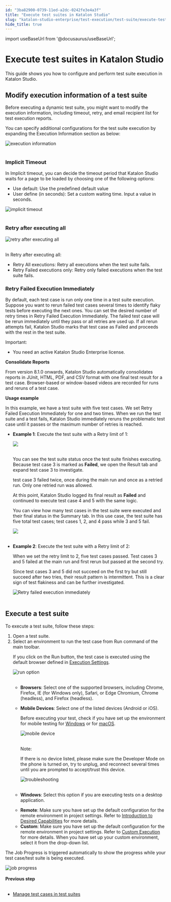 ```yaml
---
id: "3ba82900-0739-11ed-a2dc-0242fe3e4a3f"
title: "Execute test suites in Katalon Studio"
slug: "katalon-studio-enterprise/test-execution/test-suite/execute-test-suites-in-katalon-studio"
hide_title: true
---
```

import useBaseUrl from '@docusaurus/useBaseUrl';


# <a id="concept-5022" class="anchor_top_offset"/><a id="ariaid-title1" class="anchor_top_offset"/>Execute test suites in <span xmlns="http://www.w3.org/1999/xhtml" className="ph">Katalon Studio</span> 

<p xmlns="http://www.w3.org/1999/xhtml" className="p">This guide shows you how to configure  and perform test suite execution in <span className="ph">Katalon Studio</span>.</p> 

## <a id="id_2" class="anchor_top_offset"/>Modify execution information of a test suite

<p xmlns="http://www.w3.org/1999/xhtml" className="shortdesc">Before executing a dynamic test suite, you might want to modify the execution information, including timeout, retry, and email recipient list for test execution reports.</p> 
<p xmlns="http://www.w3.org/1999/xhtml" className="p">You can specify additional configurations for the test suite execution by expanding the <span className="ph uicontrol">Execution Information</span> section as below:</p> 
<p xmlns="http://www.w3.org/1999/xhtml" className="p"><img className="image" src={useBaseUrl("https://github.com/katalon-studio/docs-images/raw/master/katalon-studio/docs/create-test-suite/execution-information.png")} width={500} alt="execution information" /><br /><br /></p> 

### Implicit Timeout

<p xmlns="http://www.w3.org/1999/xhtml" className="p">In <span className="ph uicontrol">Implicit timeout</span>, you can decide the timeout period that Katalon Studio waits for a page to be loaded by choosing one of the following options:</p> 
<ul xmlns="http://www.w3.org/1999/xhtml" className="ul"><li className="li"> <span className="ph uicontrol">Use default</span>: Use the predefined default value</li><li className="li"> <span className="ph uicontrol">User define (in seconds)</span>: Set a custom waiting time. Input a value in seconds.</li></ul> 
<p xmlns="http://www.w3.org/1999/xhtml" className="p"><img className="image" src={useBaseUrl("https://github.com/katalon-studio/docs-images/raw/master/katalon-studio/docs/create-test-suite/implicit-timeout.png")} width={500} alt="implicit timeout" /><br /><br /></p> 

### Retry after executing all

<p xmlns="http://www.w3.org/1999/xhtml" className="p"><img className="image" src={useBaseUrl("https://github.com/katalon-studio/docs-images/raw/master/katalon-studio/docs/create-test-suite/retry.png")} width={500} alt="retry after executing all" /><br /><br /></p> 
<p xmlns="http://www.w3.org/1999/xhtml" className="p">In <span className="ph uicontrol">Retry after executing all</span>:</p> 
<ul xmlns="http://www.w3.org/1999/xhtml" className="ul"><li className="li"> <span className="ph uicontrol">Retry All executions</span>: Retry all executions when the test suite fails.</li><li className="li"> <span className="ph uicontrol">Retry Failed executions only</span>: Retry only failed executions when the test suite fails.</li></ul> 

### Retry Failed Execution Immediately

<p xmlns="http://www.w3.org/1999/xhtml" className="p">By default, each test case is run only one time in a test suite execution. Suppose you want to rerun failed test cases several times to identify flaky tests before executing the next ones. You can set the desired number of retry times in <span className="ph uicontrol">Retry Failed Execution Immediately</span>. The failed test case will be rerun immediately until they pass or all retries are used up. If all rerun attempts fail, Katalon Studio marks that test case as <span className="ph uicontrol">Failed</span> and proceeds with the rest in the test suite.</p> 
<div xmlns="http://www.w3.org/1999/xhtml" className="note important note_important"><span className="note__title">Important:</span> <ul className="ul"><li className="li"><p className="p">You need an active Katalon Studio Enterprise license.</p></li></ul></div>
<p xmlns="http://www.w3.org/1999/xhtml" className="p"><strong className="ph b">Consolidate Reports</strong></p> 
<p xmlns="http://www.w3.org/1999/xhtml" className="p">From version 8.1.0 onwards, Katalon Studio automatically consolidates reports in JUnit, HTML, PDF, and CSV format with one final test result for a test case. Browser-based or window-based videos are recorded for runs and reruns of a test case.</p> 
<p xmlns="http://www.w3.org/1999/xhtml" className="p"><strong className="ph b">Usage example</strong></p> 
<p xmlns="http://www.w3.org/1999/xhtml" className="p">In this example, we have a test suite with five test cases. We set <span className="ph uicontrol">Retry Failed Execution Immediately</span> for one and two times. When we run the test suite and a test fails, Katalon Studio immediately reruns the problematic test case until it passes or the maximum number of retries is reached.</p> 
<ul xmlns="http://www.w3.org/1999/xhtml" className="ul"><li className="li"><p className="p"> <strong className="ph b">Example 1</strong>: Execute the test suite with a Retry limit of 1:</p><p className="p"><img className="image" src={useBaseUrl("https://github.com/katalon-studio/docs-images/raw/master/katalon-studio/docs/create-test-suite/ts-with-5-tc-and-retry-fail-1.png")} width={600} /><br /><br /></p><p className="p">You can see the test suite status once the test suite finishes executing. Because test case 3 is marked as <strong className="ph b">Failed</strong>, we open the <span className="ph uicontrol">Result</span> tab and expand test case 3 to investigate.</p><p className="p">test case 3 failed twice, once during the main run and once as a retried run. Only one retried run was allowed.</p><p className="p">At this point, <span className="ph">Katalon Studio</span> logged its final result as <strong className="ph b">Failed</strong> and continued to execute test case 4 and 5 with the same logic.</p><p className="p">You can view how many test cases in the test suite were executed and their final status in the <span className="ph uicontrol">Summary</span> tab. In this use case, the test suite has five total test cases; test cases 1, 2, and 4 pass while 3 and 5 fail.</p><p className="p"><img className="image" src={useBaseUrl("https://github.com/katalon-studio/docs-images/raw/master/katalon-studio/docs/create-test-suite/retry-usage-example-result.png")} width={600} /><br /><br /></p></li><li className="li"><p className="p"> <strong className="ph b">Example 2</strong>: Execute the test suite with a Retry limit of 2:</p><p className="p">When we set the retry limit to 2, five test cases passed. Test cases 3 and 5 failed at the main run and first rerun but passed at the second try.</p><p className="p">Since test cases 3 and 5 did not succeed on the first try but still succeed after two tries, their result pattern is intermittent. This is a clear sign of test flakiness and can be further investigated.</p><p className="p"><img className="image" src={useBaseUrl("https://github.com/katalon-studio/docs-images/raw/master/katalon-studio/docs/create-test-suite/retry-2-times-result.png")} width={600} alt="Retry failed execution immediately" /><br /><br /></p></li></ul> 

## <a id="task-1705" class="anchor_top_offset"/>Execute a test suite

<section xmlns="http://www.w3.org/1999/xhtml" className="section context">To execute a test suite, follow these steps:</section> 
<ol xmlns="http://www.w3.org/1999/xhtml" className="ol steps"><li className="li step stepexpand"><span className="ph cmd">Open a test suite.</span></li><li className="li step stepexpand"><span className="ph cmd">Select an environment to run the test case from <span className="ph uicontrol">Run</span> command of the main toolbar.</span><div className="itemgroup info"><p className="p">If you click on the <span className="ph uicontrol">Run</span> button, the test case is executed using the default browser defined in <a className="xref j-external-link" href="http:///display/KD/Execution+Settings" target="_blank">Execution Settings</a>.</p></div><div className="itemgroup stepxmp">       <p className="p"><img className="image" src={useBaseUrl("https://github.com/katalon-studio/docs-images/raw/master/katalon-studio/docs/create-test-suite/run-option.png")} width={300} alt="run option" /><br /><br /></p>       <ul className="ul"><li className="li"><strong className="ph b">Browsers</strong>: Select one of the supported browsers, including Chrome, Firefox, IE (for Windows only), Safari, or Edge Chromium, Chrome (headless), and Firefox (headless).</li><li className="li">           <p className="p"><strong className="ph b">Mobile Devices</strong>: Select one of the listed devices (Android or iOS).</p>           <p className="p">Before executing your test, check if you have set up the environment for mobile testing for <a className="xref j-external-link" href="http:///display/KD/Mobile+on+Windows" target="_blank">Windows</a> or for <a className="xref j-external-link" href="http:///display/KD/Mobile+on+macOS" target="_blank">macOS</a>.</p>           <p className="p"><img className="image" src={useBaseUrl("https://github.com/katalon-studio/docs-images/raw/master/katalon-studio/docs/mobile-recorder-76/Android/device.png")} width={500} alt="mobile device" /><br /><br /></p>           <div className="note note note_note"><span className="note__title">Note:</span>              <p className="p">If there is no device listed, please make sure the Developer Mode on the phone is turned on, try to unplug, and reconnect several times until you are prompted to accept/trust this device.</p>             <p className="p"><img className="image" src={useBaseUrl("https://github.com/katalon-studio/docs-images/raw/master/katalon-studio/docs/create-test-suite/device-troubleshoot.png")} width={300} alt="troubleshooting" /><br /><br /></p>           </div>         </li><li className="li">           <p className="p"><strong className="ph b">Windows</strong>: Select this option if you are executing tests on a desktop application.</p>         </li><li className="li"><strong className="ph b">Remote</strong>: Make sure you have set up the default configuration for the remote environment in project settings. Refer to <a className="xref" href="/docs/katalon-studio-enterprise/create-tests-and-projects/configure-test-cases/desired-capabilities/introduction-to-desired-capabilities">Introduction to Desired Capabilities</a> for more details.</li><li className="li"><strong className="ph b">Custom</strong>: Make sure you have set up the default configuration for the remote environment in project settings. Refer to <a className="xref" href="/docs/katalon-studio-enterprise/create-tests-and-projects/configure-test-cases/desired-capabilities/set-custom-desired-capabilities">Custom Execution</a> for more details. When you have set up your custom environment, select it from the drop-down list.</li></ul>     </div></li></ol> 
<section xmlns="http://www.w3.org/1999/xhtml" className="section result"><p className="p">The <span className="ph uicontrol">Job Progress</span> is triggered automatically to show the progress while your test case/test suite is being executed.</p><img className="image" src={useBaseUrl("https://github.com/katalon-studio/docs-images/raw/master/katalon-studio/docs/create-test-suite/job-progress.png")} width={600} alt="job progress" /><br /><br /></section> 
<nav xmlns="http://www.w3.org/1999/xhtml" role="navigation" className="related-links"><div className="linklist"><strong>Previous step</strong><br /><br /><ul className="linklist"><li className="linklist"><a className="link" href="/docs/katalon-studio-enterprise/test-execution/test-suite/manage-test-cases-in-test-suites">Manage test cases in test suites</a></li></ul></div></nav> 
